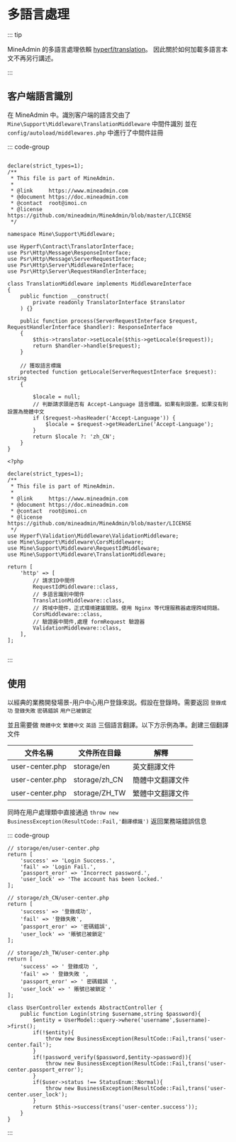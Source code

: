 # 多語言處理

::: tip

MineAdmin 的多語言處理依賴 [hyperf/translation](https://github.com/hyperf/translation)。
因此關於如何加載多語言本文不再另行講述。

:::

## 客户端語言識別

在 MineAdmin 中。識別客户端的語言交由了 `Mine\Support\Middleware\TranslationMiddleware` 中間件識別
並在 `config/autoload/middlewares.php` 中進行了中間件註冊

::: code-group

```php{34-41} [TranslationMiddleware]

declare(strict_types=1);
/**
 * This file is part of MineAdmin.
 *
 * @link     https://www.mineadmin.com
 * @document https://doc.mineadmin.com
 * @contact  root@imoi.cn
 * @license  https://github.com/mineadmin/MineAdmin/blob/master/LICENSE
 */

namespace Mine\Support\Middleware;

use Hyperf\Contract\TranslatorInterface;
use Psr\Http\Message\ResponseInterface;
use Psr\Http\Message\ServerRequestInterface;
use Psr\Http\Server\MiddlewareInterface;
use Psr\Http\Server\RequestHandlerInterface;

class TranslationMiddleware implements MiddlewareInterface
{
    public function __construct(
        private readonly TranslatorInterface $translator
    ) {}

    public function process(ServerRequestInterface $request, RequestHandlerInterface $handler): ResponseInterface
    {
        $this->translator->setLocale($this->getLocale($request));
        return $handler->handle($request);
    }

    // 獲取語言標識
    protected function getLocale(ServerRequestInterface $request): string
    {
        
        $locale = null;
        // 判斷請求頭是否有 Accept-Language 語言標識。如果有則設置。如果沒有則設置為簡體中文
        if ($request->hasHeader('Accept-Language')) {
            $locale = $request->getHeaderLine('Accept-Language');
        }
        return $locale ?: 'zh_CN';
    }
}
```

```php{25-26} [middlewares.php]
<?php

declare(strict_types=1);
/**
 * This file is part of MineAdmin.
 *
 * @link     https://www.mineadmin.com
 * @document https://doc.mineadmin.com
 * @contact  root@imoi.cn
 * @license  https://github.com/mineadmin/MineAdmin/blob/master/LICENSE
 */
use Hyperf\Validation\Middleware\ValidationMiddleware;
use Mine\Support\Middleware\CorsMiddleware;
use Mine\Support\Middleware\RequestIdMiddleware;
use Mine\Support\Middleware\TranslationMiddleware;

return [
    'http' => [
        // 請求ID中間件
        RequestIdMiddleware::class,
        // 多語言識別中間件
        TranslationMiddleware::class,
        // 跨域中間件，正式環境建議關閉。使用 Nginx 等代理服務器處理跨域問題。
        CorsMiddleware::class,
        // 驗證器中間件,處理 formRequest 驗證器
        ValidationMiddleware::class,
    ],
];


```

:::

## 使用

以經典的業務開發場景-用户中心用户登錄來説。假設在登錄時。需要返回 `登錄成功` `登錄失敗` `密碼錯誤` `用户已被鎖定`

並且需要做 `簡體中文` `繁體中文` `英語` 三個語言翻譯。以下方示例為準。創建三個翻譯文件

| 文件名稱            | 文件所在目錄        | 解釋       |
|-----------------|---------------|----------|
| user-center.php | storage/en    | 英文翻譯文件   |
| user-center.php | storage/zh_CN | 簡體中文翻譯文件 |
| user-center.php | storage/ZH_TW | 繁體中文翻譯文件 |

同時在用户處理類中直接通過 `throw new BusinessException(ResultCode::Fail,'翻譯標識')` 返回業務端錯誤信息

::: code-group

```php{1} [英文翻譯文件]
// storage/en/user-center.php
return [
    'success' => 'Login Success.',
    'fail' => 'Login Fail.',
    ’passport_eror' => 'Incorrect password.',
    'user_lock' => 'The account has been locked.'
];
```

```php{1} [簡體中文翻譯文化]
// storage/zh_CN/user-center.php
return [
    'success' => '登錄成功',
    'fail' => '登錄失敗',
    ’passport_eror' => '密碼錯誤',
    'user_lock' => '賬號已被鎖定'
];
```

```php{1} [繁體中文翻譯文件]
// storage/zh_TW/user-center.php
return [
    'success' => ' 登錄成功 ',
    'fail' => ' 登錄失敗 ',
    'passport_eror' => ' 密碼錯誤 ',
    'user_lock' => ' 賬號已被鎖定 '
];

```

```php{5,8,11} [業務處理類]
class UserController extends AbstractController {
    public function Login(string $username,string $password){
        $entity = UserModel::query->where('username',$username)->first();
        if(!$entity){
            throw new BusinessException(ResultCode::Fail,trans('user-center.fail');
        }
        if(!password_verify($password,$entity->password)){
            throw new BusinessException(ResultCode::Fail,trans('user-center.passport_error');
        }
        if($user->status !== StatusEnum::Normal){
            throw new BusinessException(ResultCode::Fail,trans('user-center.user_lock');
        }
        return $this->success(trans('user-center.success'));
    }
}

```
:::
